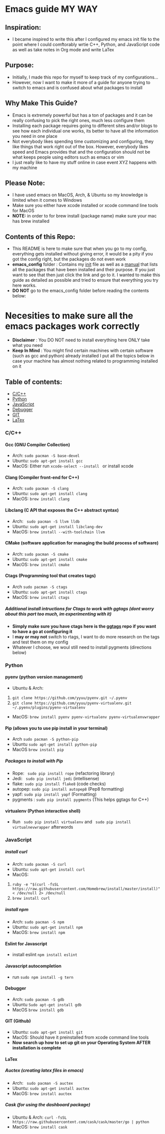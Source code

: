 # Emacs guide MY WAY

## Inspiration:
- I became inspired to write this after I configured my emacs init file to the point where I could comftorably wrtie C++, Python, and JavaScript code as well as take notes in Org mode and write LaTex

## Purpose:
- Initially, I made this repo for myself to keep track of my configurations...
- However, now I want to make it more of a guide for anyone trying to switch to emacs and is confused about what packages to install

## Why Make This Guide?
- Emacs is extremely powerful but has a ton of packages and it can be really confusing to pick the right ones, much less configure them
- Installing each package requires going to different sites and/or blogs to see how each individual one works, its better to have all the information you need in one place 
- Not everybody likes spending time customizing and configuring, they like things that work right out of the box. However, everybody likes speed and Emacs provides that and the configuration should not be what keeps people using editors such as emacs or vim
- I just really like to have my stuff online in case event XYZ happens with my machine 

## Please Note: 
- I have used emacs on MacOS, Arch, & Ubuntu so my knowledge is limited when it comes to Windows 
- Make sure you either have xcode installed or xcode command line tools for MacOS
- **NOTE:** in order to for brew install {package name} make sure your mac has brew installed

## Contents of this Repo:
- This README is here to make sure that when you go to my config, everything gets installed without giving error, it would be a pity if you got the config right, but the packages do not even work 
- **emacs_config** folder : Contains my [init](https://github.com/marinov98/My_Emacs-Detailed_Guide/blob/master/emacs_config/marinit.org) file as well as a [manual](https://github.com/marinov98/My_Emacs-Detailed_Guide/blob/master/emacs_config/README.md) that lists all the packages that have been installed and their purpose. If you just want to see that then just click the link and go to it. I wanted to make this guide as detailed as possible and tried to ensure that everything you try here works. 
- **DO NOT** go to the emacs_config folder before reading the contents below:
  
# Necesities to make sure all the emacs packages work correctly
- **Disclaimer** : You DO NOT need to install everything here ONLY take what you need
- **Keep In Mind** : You might find certain machines with certain software (such as gcc and python) already installed I put all the topics below in case your machine has almost nothing related to programming installed on it 

## Table of contents:
  - [C/C++](#C/C++)
  - [Python](#Python)
  - [JavaScript](#JavaScript)
  - [Debugger](#Debugger)
  - [GIT](#GIT)
  - [LaTex](#LaTex)
  
  ### C/C++
  
  ####  Gcc (GNU Compiler Collection)
  - Arch: ``` sudo pacman -S base-devel ```
  - Ubuntu: ```sudo apt-get install gcc```
  - MacOS: Either run ```xcode-select --install ``` or install xcode 
  #### Clang (Compiler front-end for C++)
  - Arch: ``` sudo pacman -S clang ```
  - Ubuntu: ```sudo apt-get install clang```
  - MacOS: ```brew install clang```
  #### Libclang (C API that exposes the C++ abstract syntax)
  - Arch: ``` sudo pacman -S llvm lldb```
  - Ubuntu: ```sudo apt-get install libclang-dev```
  - MacOS: ```brew install --with-toolchain llvm```
  #### CMake (software application for managing the build process of software)
  - Arch: ```sudo pacman -S cmake```
  - Ubuntu: ```sudo apt-get install cmake```
  - MacOS: ```brew install cmake```
  #### Ctags (Programming tool that creates tags) 
  - Arch ``` sudo pacman -S ctags ```
  - Ubuntu: ```sudo apt-get install ctags```
  - MacOS: ```brew install ctags```
  ##### Additional install intructions for Ctags to work with ggtags (dont worry about this part too much, im experimenting  with it) 
  - **Simply make sure you have ctags here is the [ggtags](https://github.com/leoliu/ggtags) repo if you want to have a go at configuring it**
  - I **may or may not** switch to rtags, I want to do more research on the tags and test them on my config 
  - Whatever I choose, we woul still need to install pygments (directions below)
  
  ### Python
  
  #### pyenv (python version management)
  - Ubuntu & Arch: 
  1. ```git clone https://github.com/yyuu/pyenv.git ~/.pyenv```
  2. ```git clone https://github.com/yyuu/pyenv-virtualenv.git ~/.pyenv/plugins/pyenv-virtualenv```
  - MacOS: ```brew install pyenv pyenv-virtualenv pyenv-virtualenvwrapper```
  #### Pip (allows you to use pip install in your terminal)
  - Arch ```sudo pacman -S python-pip```
  - Ubuntu ```sudo apt-get install python-pip```
  - MacOS ```brew install pip```
  ##### Packages to install with Pip
  - Rope: ``` sudo pip install rope``` (refactoring library)
  - Jedi: ``` sudo pip install jedi``` (intellisense)
  - flake: ```sudo pip install flake8``` (code checks)
  - autopep: ```sudo pip install autopep8``` (Pep8 formatting) 
  - yapf: ```sudo pip install yapf``` (Formatting)
  - pygments : ```sudo pip install pygments``` (This helps ggtags for C++)
  #### virtualenv (Python interactive shell)
  - Run ``` sudo pip install virtualenv``` and ``` sudo pip install virtualnevwrapper``` afterwords
  
  ### JavaScript 
  
  ##### install curl 
  - Arch: ``` sudo pacman -S curl ```
  - Ubuntu: ```sudo apt-get install curl```
  - MacOS:
  1. ```ruby -e "$(curl -fsSL https://raw.githubusercontent.com/Homebrew/install/master/install)" < /dev/null 2> /dev/null```
  2. ```brew install curl``` 
  
  ##### install npm
  - Arch: ``` sudo pacman -S npm ```
  - Ubuntu: ```sudo apt-get install npm```
  - MacOS: ```brew install npm```
  
  #### Eslint for Javascript
  
  - install eslint ```npm install eslint```
  
  #### Javascript autocompletion
  - run ```sudo npm install -g tern```
  
  #### Debugger
  - Arch: ```sudo pacman -S gdb```
  - Ubuntu ```Sudo apt-get install gdb```
  - MacOS ```brew install gdb``` 
  
  #### GIT (Github)
  - Ubuntu: ```sudo apt-get install git```
  - MacOS: Should have it preinstalled from xcode command line tools
  - **Now search up how to set up git on your Operating System AFTER installation is complete**
    
  #### LaTex
  
  ##### Auctex (creating latex files in emacs) 
  - Arch: ``` sudo pacman -S auctex```
  - Ubuntu: ```sudo apt-get install auctex```
  - MacOS: ```brew install auctex```
  
  ##### Cask (for using the dashboard package)
  - Ubuntu & Arch: ```curl -fsSL https://raw.githubusercontent.com/cask/cask/master/go | python```
  - MacOS: ```brew install cask```
  
